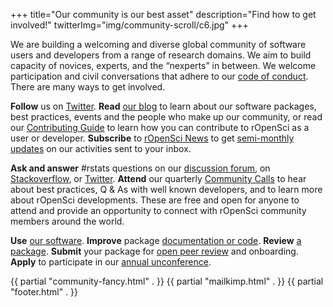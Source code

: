 +++
title="Our community is our best asset"
description="Find how to get involved!"
twitterImg="img/community-scroll/c6.jpg"
+++

We are building a welcoming and diverse global community of software users and developers from a range of research domains. We aim to build capacity of novices, experts, and the “nexperts” in between. We welcome participation and civil conversations that adhere to our [code of conduct](/coc). There are many ways to get involved.

**Follow** us on [Twitter](https://twitter.com/ropensci). **Read** [our blog](/blog/) to learn about our software packages, best practices, events and the people who make up our community, or read our [Contributing Guide](https://ropensci.github.io/dev_guide/contributingguide.html) to learn how you can contribute to rOpenSci as a user or developer. **Subscribe** to [rOpenSci News](/#subscribe) to get [semi-monthly updates](https://news.ropensci.org/) on our activities sent to your inbox.

**Ask and answer** #rstats questions on our [discussion forum](http://discuss.ropensci.org/), on [Stackoverflow](https://stackoverflow.com/questions/tagged/ropensci), or [Twitter](https://twitter.com/rOpenSci). **Attend** our quarterly [Community Calls](http://communitycalls.ropensci.org/) to hear about best practices, Q \& As with well known developers, and to learn more about rOpenSci developments. These are free and open for anyone to attend and provide an opportunity to connect with rOpenSci community members around the world.

**Use** [our software](/packages/). **Improve** package [documentation or code](https://github.com/ropensci). **Review** [a package](http://onboarding.ropensci.org/#why-review). **Submit** your package for [open peer review](http://onboarding.ropensci.org/) and onboarding. **Apply** to participate in our [annual unconference](http://unconf18.ropensci.org/).

{{ partial "community-fancy.html" . }}
{{ partial "mailkimp.html" . }}
{{ partial "footer.html" . }}
</body>
</html>